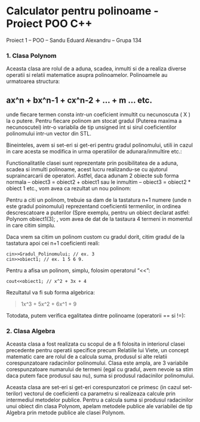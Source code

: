 # Calculator pentru polinoame - Proiect POO C++ 

Proiect 1 – POO – Sandu Eduard Alexandru – Grupa 134

### 1.	Clasa Polynom

Aceasta clasa are rolul de a aduna, scadea, inmulti si de a realiza diverse operatii si relatii matematice asupra polinoamelor.
Polinoamele au urmatoarea structura: 

## ax^n + bx^n-1 + cx^n-2 + ... + m ... etc.

unde fiecare termen consta intr-un coeficient inmultit cu necunoscuta ( X ) la o putere.
Pentru fiecare polinom am stocat gradul (Puterea maxima a necunoscutei) intr-o variabila de tip unsigned int si sirul coeficientilor polinomului intr-un vector din STL.
 
 
Bineinteles, avem si set-eri si get-eri pentru gradul polinomului, utili in cazul in care acesta se modifica in urma operatiilor de adunara/inmultire etc.:
 
Functionalitatile clasei sunt reprezentate prin posibilitatea de a aduna, scadea si inmulti polinoame, acest lucru realizandu-se cu ajutorul supraincarcarii de operatori. Astfel, daca adunam 2 obiecte sub forma normala – obiect3 = obiect2 + obiect1 sau le inmultim – obiect3 = obiect2 * obiect 1 etc., vom avea ca rezultat un nou polinom:
 
Pentru a citi un polinom, trebuie sa dam de la tastatura n+1 numere (unde n este gradul poinomului) reprezentand coeficientii termenilor, in ordinea descrescatoare a puterilor (Spre exemplu, pentru un obiect declarat astfel: Polynom obiect1(3); , vom avea de dat de la tastaura 4 termeni in momentul in care citim simplu.

Daca vrem sa citim un polinom custom cu gradul dorit, citim gradul de la tastatura apoi cei n+1 coeficienti reali:

```
cin>>Gradul_Polinomului; // ex. 3
cin>>obiect1; // ex. 1 5 6 9.
```

Pentru a afisa un polinom, simplu, folosim operatorul “<<”: 

```
cout<<obiect1; // x^2 + 3x + 4
```

Rezultatul va fi sub forma algebrica: 

> 1x^3 + 5x^2 + 6x^1 + 9

Totodata, putem verifica egalitatea dintre polinoame (operatorii == si !=):
 
### 2.	Clasa Algebra

Aceasta clasa a fost realizata cu scopul de a fi folosita in interiorul clasei precedente pentru operatii specifice precum Relatiile lui Viete, un concept matematic care are rolul de a calcula suma, produsul si alte relatii corespunzatoare radacinilor polinomului.
Clasa este ampla,  are 3 variabile corespunzatoare numarului de termeni (egal cu gradul, avem nevoie sa stim daca putem face produsul sau nu), suma si produsul radacinilor polinomului.
 
Aceasta clasa are set-eri si get-eri corespunzatori ce primesc (in cazul set-terilor) vectorul de coeficienti ca parametru si realizeaza calcule prin intermediul metodelor publice. 
Pentru a calcula suma si produsul radacinilor unui obiect din clasa Polynom, apelam metodele publice ale variabilei de tip Algebra prin metode publice ale clasei Polynom.
 
 

